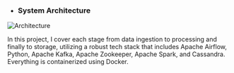 * ### System Architecture

![Architecture](https://drive.google.com/uc?id=1YUz1CEMxZg5YKJax9ORLdwi6tQ5HjY8A)

In this project, I cover each stage from data ingestion to processing and finally to storage, utilizing a robust tech stack that includes Apache Airflow, Python, Apache Kafka, Apache Zookeeper, Apache Spark, and Cassandra. Everything is containerized using Docker.

